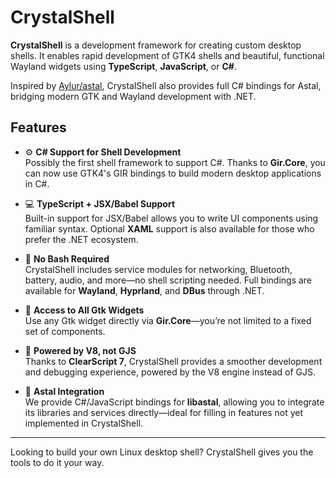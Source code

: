 # CrystalShell

**CrystalShell** is a development framework for creating custom desktop shells. It enables rapid development of GTK4 shells and beautiful, functional Wayland widgets using **TypeScript**, **JavaScript**, or **C#**.

Inspired by [Aylur/astal](https://github.com/Aylur/astal), CrystalShell also provides full C# bindings for Astal, bridging modern GTK and Wayland development with .NET.

## Features

- ⚙️ **C# Support for Shell Development**  
  Possibly the first shell framework to support C#. Thanks to **Gir.Core**, you can now use GTK4's GIR bindings to build modern desktop applications in C#.

- 💻 **TypeScript + JSX/Babel Support**  
  Built-in support for JSX/Babel allows you to write UI components using familiar syntax. Optional **XAML** support is also available for those who prefer the .NET ecosystem.

- 🧰 **No Bash Required**  
  CrystalShell includes service modules for networking, Bluetooth, battery, audio, and more—no shell scripting needed. Full bindings are available for **Wayland**, **Hyprland**, and **DBus** through .NET.

- 🎨 **Access to All Gtk Widgets**  
  Use any Gtk widget directly via **Gir.Core**—you’re not limited to a fixed set of components.

- 🚀 **Powered by V8, not GJS**  
  Thanks to **ClearScript 7**, CrystalShell provides a smoother development and debugging experience, powered by the V8 engine instead of GJS.

- 🔗 **Astal Integration**  
  We provide C#/JavaScript bindings for **libastal**, allowing you to integrate its libraries and services directly—ideal for filling in features not yet implemented in CrystalShell.

---

Looking to build your own Linux desktop shell? CrystalShell gives you the tools to do it your way.
